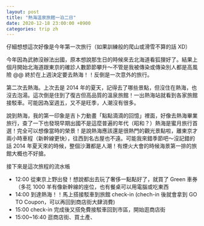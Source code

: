 ```yaml
---
layout: post
title: "熱海溫泉旅館一泊二日"
date: 2020-12-18 23:00:00 +0900
categories: trip zh
---
```


仔細想想這次好像是今年第一次旅行（如果訓練般的爬山或滑雪不算的話 XD）

今年因為武肺沒辦法出國，原本想說那生日的時候來去北海道看狐狸好了。結果上個月開始北海道跟東京的確診人數節節攀升～不管是我被傳染或傳染別人都是高風險 @@ 終於在上週決定要去熱海！！反倒是一次意外的旅行。

第二次去熱海。上次去是 2014 年的夏天，記得去了哪些景點，但沒住在熱海，也沒去泡湯。這次倒是住到了復古但高品質的溫泉旅館！一出熱海站就看到各家旅館接駁車。可能因為室週五，又不是旺季，人潮沒有很多。

說到熱海，我的第一印象是吉卜力動畫「點點滴滴的回憶」裡面，好像去熱海畢業旅行，查了一下也發現早期出國不是這麼普遍的年代（昭和？）熱海是蜜月旅行首選！完全可以想像當時的榮景！是說熱海應該還是很熱門的觀光景點啦，離東京才兩小時車程（新幹線更快），往西到名古屋也不遠。可能我來錯季節吧～沒記錯的話 2014 年夏天來的時候，整個沙灘都是人潮！有煙火大會的時候海景第一排的旅館大概也不好搶。

接下來是這次旅程的流水帳

- 12:00 從東京上野出發！想說都出去玩了奢侈一點點好了，就買了 Green 車券（多花 1000 羊有像新幹線的座位，也有餐桌可以用電腦或吃東西
- 14:00 到達熱海！！馬上搭接駁車到旅館 check-in (chech-in 後就會拿到 GO TO Coupon，可以再回到商店街大肆消費)
- 15:00 check-in 完成後又搭免費接駁車回到市區，開始逛商店街
- 15:00~16:40 逛商店街、買土產、
